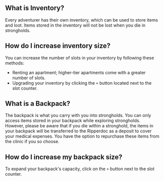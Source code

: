 ## What is Inventory?
Every adventurer has their own inventory, which can be used to store items and loot. Items stored in the inventory will not be lost when you die in strongholds.


## How do I increase inventory size?
You can increase the number of slots in your inventory by following these methods:

- Renting an apartment; higher-tier apartments come with a greater number of slots.
- Upgrading your inventory by clicking the `+` button located next to the slot counter.


## What is a Backpack?
The backpack is what you carry with you into strongholds. You can only access items stored in your backpack while exploring strongholds. However, please be aware that if you die within a stronghold, the items in your backpack will be transferred to the Ripperdoc as a deposit to cover your medical expenses. You have the option to repurchase these items from the clinic if you so choose.


## How do I increase my backpack size?
To expand your backpack's capacity, click on the `+` button next to the slot counter.